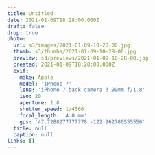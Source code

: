 ```yaml
---
title: Untitled
date: 2021-01-09T18:28:00.000Z
draft: false
drop: true
photo:
  url: s3/images/2021-01-09-10-28-00.jpg
  thumb: s3/thumbs/2021-01-09-10-28-00.jpg
  preview: s3/previews/2021-01-09-10-28-00.jpg
  created: 2021-01-09T18:28:00.000Z
  exif:
    make: Apple
    model: 'iPhone 7'
    lens: 'iPhone 7 back camera 3.99mm f/1.8'
    iso: 20
    aperture: 1.8
    shutter_speed: 1/4566
    focal_length: '4.0 mm'
    gps: '47.7288277777778 -122.262780555556'
  title: null
  caption: null
links: []
---
```

